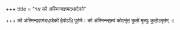 +++
title = "१४ को अस्मिन्यज्ञमदधादेको"

+++
को अ॑स्मिन्य॒ज्ञम॑दधा॒देको॑ दे॒वोऽधि॒ पूरु॑षे। को अ॑स्मिन्त्स॒त्यं कोऽनृ॑तं॒ कुतो॑ मृ॒त्युः कुतो॒ऽमृत॑म् ॥
